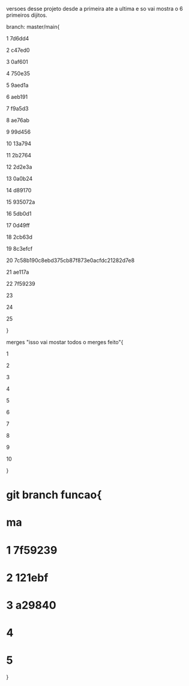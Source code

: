 versoes desse projeto desde a primeira ate a ultima e so vai mostra o 6 primeiros dijitos.

branch: master/main{

1 7d6dd4

2 c47ed0

3 0af601

4 750e35

5 9aed1a

6 aeb191

7 f9a5d3

8 ae76ab

9 99d456

10 13a794

11 2b2764

12 2d2e3a

13 0a0b24

14 d89170

15 935072a

16 5db0d1

17 0d49ff

18 2cb63d

19 8c3efcf

20 7c58b190c8ebd375cb87f873e0acfdc21282d7e8

21 ae117a

22 7f59239

23 

24 

25 


}

merges "isso vai mostar todos o merges feito"{

1 

2 

3 

4 

5 

6 

7 

8 

9 

10 

}

# git branch funcao{
# ma
# 1 7f59239

# 2 121ebf

# 3 a29840

# 4 

# 5 

}